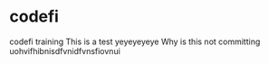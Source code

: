 # codefi
codefi training
This is a test yeyeyeyeye
Why is this not committing
uohvifhibnisdfvnidfvnsfiovnui
